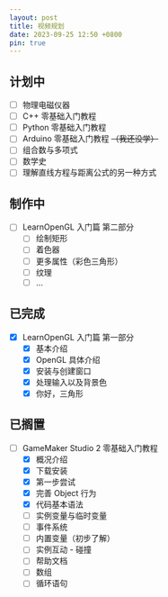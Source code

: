 ```yaml
---
layout: post
title: 视频规划
date: 2023-09-25 12:50 +0800
pin: true
---
```


## 计划中

- [ ] 物理电磁仪器
- [ ] C++ 零基础入门教程
- [ ] Python 零基础入门教程
- [ ] Arduino 零基础入门教程 ~~（我还没学）~~
- [ ] 组合数与多项式
- [ ] 数学史
- [ ] 理解直线方程与距离公式的另一种方式

## 制作中

- [ ] LearnOpenGL 入门篇 第二部分
  - [ ] 绘制矩形
  - [ ] 着色器
  - [ ] 更多属性（彩色三角形）
  - [ ] 纹理
  - [ ] ...

## 已完成

- [x] LearnOpenGL 入门篇 第一部分
  - [x] 基本介绍
  - [x] OpenGL 具体介绍
  - [x] 安装与创建窗口
  - [x] 处理输入以及背景色
  - [x] 你好，三角形

## 已搁置

- [ ] GameMaker Studio 2 零基础入门教程
  - [x] 概况介绍
  - [x] 下载安装
  - [x] 第一步尝试
  - [x] 完善 Object 行为
  - [x] 代码基本语法
  - [ ] 实例变量与临时变量
  - [ ] 事件系统
  - [ ] 内置变量（初步了解）
  - [ ] 实例互动 - 碰撞
  - [ ] 帮助文档
  - [ ] 数组
  - [ ] 循环语句
